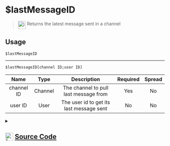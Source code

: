 # $lastMessageID
> <img align="top" src="https://upload.wikimedia.org/wikipedia/commons/thumb/e/e4/Infobox_info_icon.svg/160px-Infobox_info_icon.svg.png?20150409153300" alt="image" width="25" height="auto"> Returns the latest message sent in a channel
## Usage
```
$lastMessageID
```
---
```
$lastMessageID[channel ID;user ID]
```
| Name | Type | Description | Required | Spread
| :---: | :---: | :---: | :---: | :---: |
channel ID | Channel | The channel to pull last message from | Yes | No
user ID | User | The user id to get its last message sent | No | No
<details>
<summary>
    
## <img align="top" src="https://cdn4.iconfinder.com/data/icons/iconsimple-logotypes/512/github-512.png" alt="image" width="25" height="auto">  [Source Code](https://github.com/tryforge/ForgeScript-V2/blob/main/src/native/lastMessageID.ts)
    
</summary>
    
```ts
import { BaseChannel, TextBasedChannel } from "discord.js"
import { ArgType, NativeFunction, Return } from "../structures"
import { noop } from "lodash"

export default new NativeFunction({
    name: "$lastMessageID",
    version: "1.2.0",
    brackets: false,
    unwrap: true,
    description: "Returns the latest message sent in a channel",
    args: [
        {
            name: "channel ID",
            description: "The channel to pull last message from",
            rest: false,
            required: true,
            type: ArgType.Channel,
            check: (i: BaseChannel) => "messages" in i
        },
        {
            name: "user ID",
            description: "The user id to get its last message sent",
            rest: false,
            required: false,
            type: ArgType.User
        }
    ],
    async execute(ctx, [ ch, user ]) {
        ch ??= ctx.channel!
        if (user) {
            const messages = await (ch as TextBasedChannel).messages.fetch({ limit: 100 }).catch(noop)
            return Return.success(messages ? messages.find(x => x.author.id === user.id) : undefined)
        }
        return Return.success((ch as TextBasedChannel).lastMessageId)
    },
})
```
    
</details>